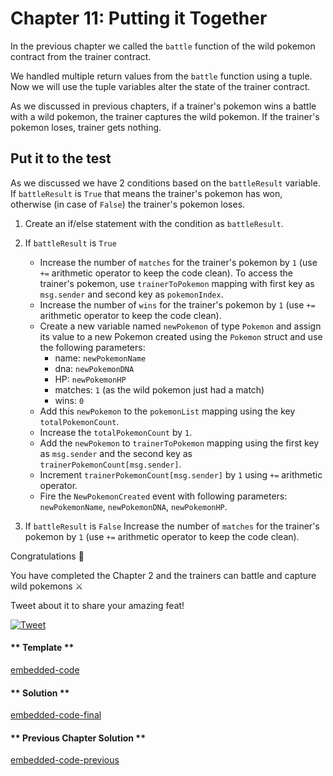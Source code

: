 # Chapter 11: Putting it Together

In the previous chapter we called the `battle` function of the wild pokemon contract from the trainer contract.

We handled multiple return values from the `battle` function using a tuple. Now we will use the tuple variables alter the state of the trainer contract.

As we discussed in previous chapters, if a trainer's pokemon wins a battle with a wild pokemon, the trainer captures the wild pokemon. If the trainer's pokemon loses, trainer gets nothing.

## Put it to the test

As we discussed we have 2 conditions based on the `battleResult` variable. If `battleResult` is `True` that means the trainer's pokemon has won, otherwise (in case of `False`) the trainer's pokemon loses.

1. Create an if/else statement with the condition as `battleResult`.

2. If `battleResult` is `True`

   - Increase the number of `matches` for the trainer's pokemon by `1` (use `+=` arithmetic operator to keep the code clean). To access the trainer's pokemon, use `trainerToPokemon` mapping with first key as `msg.sender` and second key as `pokemonIndex`.
   - Increase the number of `wins` for the trainer's pokemon by `1` (use `+=` arithmetic operator to keep the code clean).
   - Create a new variable named `newPokemon` of type `Pokemon` and assign its value to a new Pokemon created using the `Pokemon` struct and use the following parameters:
     - name: `newPokemonName`
     - dna: `newPokemonDNA`
     - HP: `newPokemonHP`
     - matches: `1` (as the wild pokemon just had a match)
     - wins: `0`
   - Add this `newPokemon` to the `pokemonList` mapping using the key `totalPokemonCount`.
   - Increase the `totalPokemonCount` by `1`.
   - Add the `newPokemon` to `trainerToPokemon` mapping using the first key as `msg.sender` and the second key as `trainerPokemonCount[msg.sender]`.
   - Increment `trainerPokemonCount[msg.sender]` by `1` using `+=` arithmetic operator.
   - Fire the `NewPokemonCreated` event with following parameters: `newPokemonName`, `newPokemonDNA`, `newPokemonHP`.

3. If `battleResult` is `False` Increase the number of `matches` for the trainer's pokemon by `1` (use `+=` arithmetic operator to keep the code clean).

Congratulations 🎉

You have completed the Chapter 2 and the trainers can battle and capture wild pokemons ⚔️

Tweet about it to share your amazing feat!

[![Tweet](https://img.shields.io/twitter/url?style=social&url=https%3A%2F%2Fvyper.fun%2F%23%2F2%2Fintroduction)](https://twitter.com/intent/tweet?hashtags=VyperFun&ref_src=twsrc%5Etfw&text=I%20just%20completed%20Lesson%202%3A%20Battle%20and%20Capture%20wild%20Pok%C3%A9mons%20on%20blockchain%20using%20%40vyperlang%20at%20%40VyperFun%20%E2%9A%94%EF%B8%8F%20&tw_p=tweetbutton&url=https%3A%2F%2Fvyper.fun%2F%23%2F2%2Fintroduction)

<!-- tabs:start -->

#### ** Template **

[embedded-code](../assets/2/2.11-template-code.vy ':include :type=code embed-template')

#### ** Solution **

[embedded-code-final](../assets/2/2.11-finished-code.vy ':include :type=code embed-final')

#### ** Previous Chapter Solution **

[embedded-code-previous](../assets/2/2.10-finished-code.vy ':include :type=code embed-previous')

<!-- tabs:end -->
